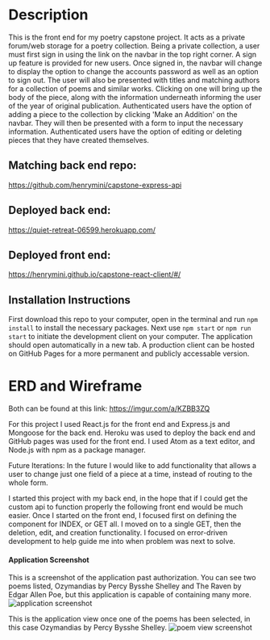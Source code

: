 # Description

This is the front end for my poetry capstone project. It acts as a private forum/web storage for a poetry collection. Being a private collection, a user must first sign in using the link on the navbar in the top right corner. A sign up feature is provided for new users. Once signed in, the navbar will change to display the option to change the accounts password as well as an option to sign out. The user will also be presented with titles and matching authors for a collection of poems and similar works. Clicking on one will bring up the body of the piece, along with the information underneath informing the user of the year of original publication. Authenticated users have the option of adding a piece to the collection by clicking 'Make an Addition' on the navbar. They will then be presented with a form to input the necessary information. Authenticated users have the option of editing or deleting pieces that they have created themselves.

## Matching back end repo:
https://github.com/henrymini/capstone-express-api

## Deployed back end:
https://quiet-retreat-06599.herokuapp.com/

## Deployed front end:
https://henrymini.github.io/capstone-react-client/#/

## Installation Instructions

First download this repo to your computer, open in the terminal and run ```npm install``` to install the necessary packages. Next use ```npm start``` or ```npm run start``` to initiate the development client on your computer. The application should open automatically in a new tab. A production client can be hosted on GitHub Pages for a more permanent and publicly accessable version.

# ERD and Wireframe
Both can be found at this link: https://imgur.com/a/KZBB3ZQ

</hr>

For this project I used React.js for the front end and Express.js and Mongoose for the back end. Heroku was used to deploy the back end and GitHub pages was used for the front end. I used Atom as a text editor, and Node.js with npm as a package manager.

Future Iterations:
In the future I would like to add functionality that allows a user to change just one field of a piece at a time, instead of routing to the whole form.

I started this project with my back end, in the hope that if I could get the custom api to function properly the following front end would be much easier. Once I started on the front end, I focused first on defining the component for INDEX, or GET all. I moved on to a single GET, then the deletion, edit, and creation functionality. I focused on error-driven development to help guide me into when problem was next to solve.

#### Application Screenshot

This is a screenshot of the application past authorization. You can see two poems listed, Ozymandias by Percy Bysshe Shelley and The Raven by Edgar Allen Poe, but this application is capable of containing many more.
![application screenshot](https://imgur.com/a/zSZ6KXf)

This is the application view once one of the poems has been selected, in this case Ozymandias by Percy Bysshe Shelley.
![poem view screenshot](https://imgur.com/a/xpVQ9QY)

